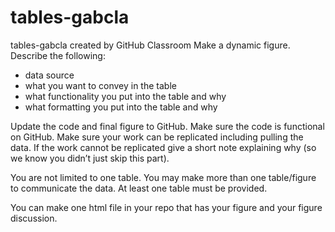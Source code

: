 # tables-gabcla
tables-gabcla created by GitHub Classroom
Make a dynamic figure. Describe the following:

- data source
- what you want to convey in the table
- what functionality you put into the table and why
- what formatting you put into the table and why

Update the code and final figure to GitHub. Make sure the code is functional on GitHub. Make sure your work can be replicated including pulling the data. If the work cannot be replicated give a short note explaining why (so we know you didn’t just skip this part).

You are not limited to one table. You may make more than one table/figure to communicate the data. At least one table must be provided.

You can make one html file in your repo that has your figure and your figure discussion.
